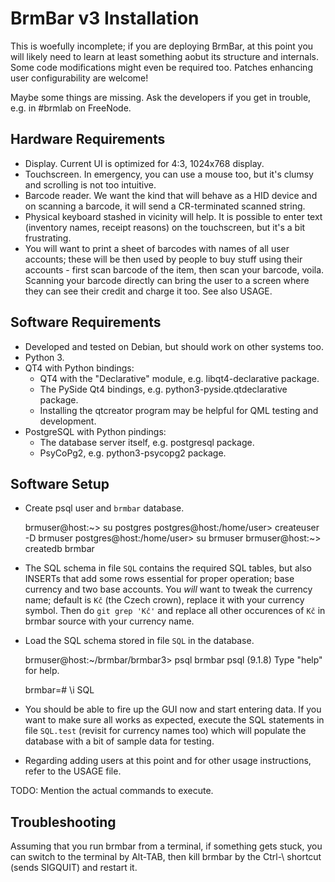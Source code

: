 BrmBar v3 Installation
======================

This is woefully incomplete; if you are deploying BrmBar, at this
point you will likely need to learn at least something aobut its
structure and internals. Some code modifications might even be
required too. Patches enhancing user configurability are welcome!

Maybe some things are missing. Ask the developers if you get in trouble,
e.g. in #brmlab on FreeNode.

Hardware Requirements
---------------------

* Display. Current UI is optimized for 4:3, 1024x768 display.
* Touchscreen. In emergency, you can use a mouse too, but it's
  clumsy and scrolling is not too intuitive.
* Barcode reader. We want the kind that will behave as a HID device
  and on scanning a barcode, it will send a CR-terminated scanned string.
* Physical keyboard stashed in vicinity will help. It is possible
  to enter text (inventory names, receipt reasons) on the touchscreen,
  but it's a bit frustrating.
* You will want to print a sheet of barcodes with names of all user
  accounts; these will be then used by people to buy stuff using their
  accounts - first scan barcode of the item, then scan your barcode,
  voila. Scanning your barcode directly can bring the user to a screen
  where they can see their credit and charge it too. See also USAGE.

Software Requirements
---------------------

* Developed and tested on Debian, but should work on other systems too.
* Python 3.
* QT4 with Python bindings:
  * QT4 with the "Declarative" module, e.g. libqt4-declarative package.
  * The PySide Qt4 bindings, e.g. python3-pyside.qtdeclarative package.
  * Installing the qtcreator program may be helpful for QML testing
    and development.
* PostgreSQL with Python pindings:
  * The database server itself, e.g. postgresql package.
  * PsyCoPg2, e.g. python3-psycopg2 package.

Software Setup
--------------

* Create psql user and `brmbar` database.

    brmuser@host:~> su postgres
    postgres@host:/home/user> createuser -D brmuser
    postgres@host:/home/user> su brmuser
    brmuser@host:~> createdb brmbar

* The SQL schema in file `SQL` contains the required SQL tables,
  but also INSERTs that add some rows essential for proper operation;
  base currency and two base accounts.  You *will* want to tweak the
  currency name; default is `Kč` (the Czech crown), replace it with
  your currency symbol. Then do `git grep 'Kč'` and replace all other
  occurences of `Kč` in brmbar source with your currency name.
* Load the SQL schema stored in file `SQL` in the database.

    brmuser@host:~/brmbar/brmbar3> psql brmbar
    psql (9.1.8)
	Type "help" for help.

	brmbar=# \i SQL

* You should be able to fire up the GUI now and start entering data.
  If you want to make sure all works as expected, execute the SQL
  statements in file `SQL.test` (revisit for currency names too) which
  will populate the database with a bit of sample data for testing.
* Regarding adding users at this point and for other usage instructions,
  refer to the USAGE file.

TODO: Mention the actual commands to execute.

Troubleshooting
---------------

Assuming that you run brmbar from a terminal, if something gets
stuck, you can switch to the terminal by Alt-TAB, then kill brmbar
by the Ctrl-\ shortcut (sends SIGQUIT) and restart it.
